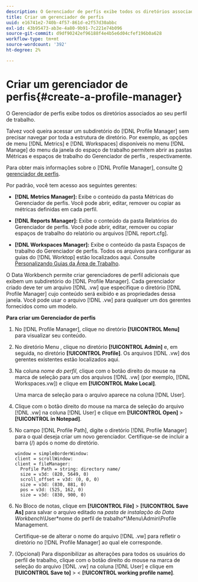 ```yaml
---
description: O Gerenciador de perfis exibe todos os diretórios associados ao seu perfil de trabalho.
title: Criar um gerenciador de perfis
uuid: e16741e2-740b-4f57-861d-e2f57d30abbc
exl-id: 43b95473-ab3e-4a80-9b91-7c221e74b096
source-git-commit: d9df90242ef96188f4e4b5e6d04cfef196b0a628
workflow-type: tm+mt
source-wordcount: '392'
ht-degree: 2%

---
```


# Criar um gerenciador de perfis{#create-a-profile-manager}

O Gerenciador de perfis exibe todos os diretórios associados ao seu perfil de trabalho.

Talvez você queira acessar um subdiretório do [!DNL Profile Manager] sem precisar navegar por toda a estrutura de diretório. Por exemplo, as opções de menu [!DNL Metrics] e [!DNL Workspaces] disponíveis no menu [!DNL Manage] do menu da janela do espaço de trabalho permitem abrir as pastas Métricas e espaços de trabalho do Gerenciador de perfis , respectivamente.

Para obter mais informações sobre o [!DNL Profile Manager], consulte [O gerenciador de perfis](https://docs.adobe.com/content/help/en/data-workbench/using/client/ui-analysis-features/cstm-prof-files-mgrs/c-new-prof-mgrs.html).

Por padrão, você tem acesso aos seguintes gerentes:

* **[!DNL Metrics Manager]:** Exibe o conteúdo da pasta Métricas do Gerenciador de perfis. Você pode abrir, editar, remover ou copiar as métricas definidas em cada perfil.
* **[!DNL Reports Manager]:** Exibe o conteúdo da pasta Relatórios do Gerenciador de perfis. Você pode abrir, editar, remover ou copiar espaços de trabalho do relatório ou arquivos [!DNL report.cfg].

* **[!DNL Workspaces Manager]:** Exibe o conteúdo da pasta Espaços de trabalho do Gerenciador de perfis. Todos os arquivos para configurar as guias do [!DNL Worktop] estão localizados aqui. Consulte [Personalizando Guias da Área de Trabalho](../../../../home/c-get-started/c-intf-anlys-ftrs/c-cstm-wktp-tabs/c-cstm-wktp-tabs.md).

O Data Workbench permite criar gerenciadores de perfil adicionais que exibem um subdiretório do [!DNL Profile Manager]. Cada gerenciador criado deve ter um arquivo [!DNL .vw] que especifique o diretório [!DNL Profile Manager] cujo conteúdo será exibido e as propriedades dessa janela. Você pode usar o arquivo [!DNL .vw] para qualquer um dos gerentes fornecidos como um modelo.

**Para criar um Gerenciador de perfis**

1. No [!DNL Profile Manager], clique no diretório **[!UICONTROL Menu]** para visualizar seu conteúdo.
1. No diretório Menu , clique no diretório **[!UICONTROL Admin]** e, em seguida, no diretório **[!UICONTROL Profile]**. Os arquivos [!DNL .vw] dos gerentes existentes estão localizados aqui.
1. Na coluna *nome do perfil*, clique com o botão direito do mouse na marca de seleção para um dos arquivos [!DNL .vw] (por exemplo, [!DNL Workspaces.vw]) e clique em **[!UICONTROL Make Local]**.

   Uma marca de seleção para o arquivo aparece na coluna [!DNL User].

1. Clique com o botão direito do mouse na marca de seleção do arquivo [!DNL .vw] na coluna [!DNL User] e clique em **[!UICONTROL Open]** > **[!UICONTROL in Notepad]**.
1. No campo [!DNL Profile Path], digite o diretório [!DNL Profile Manager] para o qual deseja criar um novo gerenciador. Certifique-se de incluir a barra (/) após o nome do diretório.

   ```
   window = simpleBorderWindow:
   client = scrollWindow: 
   client = fileManager:
     Profile Path = string: directory name/
     size = v3d: (820, 5649, 0)
     scroll_offset = v3d: (0, 0, 0)
     size = v3d: (830, 881, 0)
     pos = v3d: (525, 162, 0)
     size = v3d: (830, 900, 0)
   ```

1. No Bloco de notas, clique em **[!UICONTROL File]** > **[!UICONTROL Save As]** para salvar o arquivo editado na *pasta de instalação do Data Workbench*\User\*nome do perfil de trabalho*\Menu\Admin\Profile Management.

   Certifique-se de alterar o nome do arquivo [!DNL .vw] para refletir o diretório no [!DNL Profile Manager] ao qual ele corresponde.

1. (Opcional) Para disponibilizar as alterações para todos os usuários do perfil de trabalho, clique com o botão direito do mouse na marca de seleção do arquivo [!DNL .vw] na coluna [!DNL User] e clique em **[!UICONTROL Save to]** > &lt; **[!UICONTROL working profile name]**.
